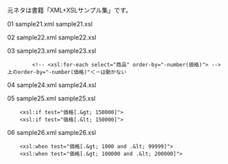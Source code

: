 元ネタは書籍「XML+XSLサンプル集」です。

01 
sample21.xml sample21.xsl

02 
sample22.xml sample22.xsl

03 
sample23.xml sample23.xsl
```
		<!-- <xsl:for-each select="商品" order-by="-number(価格)"> -->
上のorder-by="-number(価格)"＜－は動かない
```

04 
sample24.xml sample24.xsl

05 
sample25.xml sample25.xsl
```
	<xsl:if test="価格[.&gt; 150000]">
	<xsl:if test="価格[.&lt; 150000]">
```

06 
sample26.xml sample26.xsl
```
	<xsl:when test="価格[.&gt; 1000 and .&lt; 99999]">
	<xsl:when test="価格[.&gt; 100000 and .&lt; 200000]">
```

